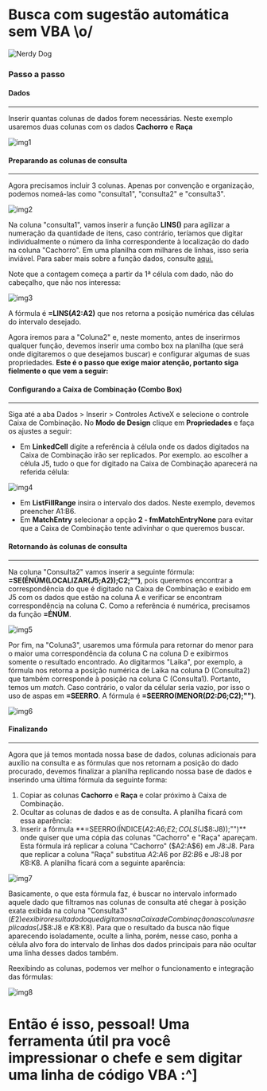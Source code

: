 
# Busca com sugestão automática sem VBA \o/

![Nerdy Dog](https://dogsaholic.com/wp-content/uploads/2018/08/nerdy-dog-with-a-laptop-810x515.png)

### Passo a passo

#### Dados


------------

Inserir quantas colunas de dados forem necessárias. Neste exemplo usaremos duas colunas com os dados **Cachorro** e **Raça**

![img1](https://i.imgur.com/4RmfHAb.jpg)

#### Preparando as colunas de consulta

------------
Agora precisamos incluir 3 colunas. Apenas por convenção e organização, podemos nomeá-las como "consulta1", "consulta2" e "consulta3".

![img2](https://i.imgur.com/7Si3MSM.jpg)


Na coluna "consulta1", vamos inserir a função **LINS()** para agilizar a numeração da quantidade de itens, caso contrário, teríamos que digitar individualmente o número da linha correspondente à localização do dado na coluna "Cachorro". Em uma planilha com milhares de linhas, isso seria inviável. Para saber mais sobre a função dados, consulte [aqui.](https://support.office.com/pt-br/article/lins-fun%C3%A7%C3%A3o-lins-b592593e-3fc2-47f2-bec1-bda493811597)

Note que a contagem começa a partir da 1ª célula com dado, não do cabeçalho, que não nos interessa:

![img3](https://i.imgur.com/rBR5iXA.jpg)

A fórmula é **=LINS($A$2:A2)** que nos retorna a posição numérica das células do intervalo desejado.

Agora iremos para a "Coluna2" e, neste momento, antes de inserirmos qualquer função, devemos inserir uma combo box na planilha (que será onde digitaremos o que desejamos buscar) e configurar algumas de suas propriedades. **Este é o passo que exige maior atenção, portanto siga fielmente o que vem a seguir:**

#### Configurando a Caixa de Combinação (Combo Box)

---

Siga até a aba Dados > Inserir > Controles ActiveX e selecione o controle Caixa de Combinação. No **Modo de Design** clique em **Propriedades** e faça os ajustes a seguir:
- Em **LinkedCell** digite a referência à célula onde os dados digitados na Caixa de Combinação irão ser replicados. Por exemplo. ao escolher a célula J5, tudo o que for digitado na Caixa de Combinação aparecerá na referida célula:

![img4](https://i.imgur.com/TW9rrmx.jpg)

- Em **ListFillRange** insira o intervalo dos dados. Neste exemplo, devemos preencher A1:B6.
- Em **MatchEntry** selecionar a opção **2 - fmMatchEntryNone** para evitar que a Caixa de Combinação tente adivinhar o que queremos buscar.

#### Retornando às colunas de consulta 

---

Na coluna "Consulta2" vamos inserir a seguinte fórmula: **=SE(ÉNÚM(LOCALIZAR($J$5;A2));C2;"")**, pois queremos encontrar a correspondência do que é digitado na Caixa de Combinação e exibido em J5 com os dados que estão na coluna A e verificar se encontram correspondência na coluna C. Como a referência é numérica, precisamos da função **=ÉNÚM**.

![img5](https://i.imgur.com/PKA9VYl.jpg)

Por fim, na "Coluna3", usaremos uma fórmula para retornar do menor para o maior uma correspondência da coluna C na coluna D e exibirmos somente o resultado encontrado. Ao digitarmos "Laika", por exemplo, a fórmula nos retorna a posição numérica de Laika na coluna D (Consulta2) que também corresponde à posição na coluna C (Consulta1). Portanto, temos um *match*. Caso contrário, o valor da célular seria vazio, por isso o uso de aspas em **=SEERRO**. A fórmula é **=SEERRO(MENOR($D$2:$D$6;C2);"")**.

![img6](https://i.imgur.com/EndkvpN.jpg)

#### Finalizando

---

Agora que já temos montada nossa base de dados, colunas adicionais para auxílio na consulta e as fórmulas que nos retornam a posição do dado procurado, devemos finalizar a planilha replicando nossa base de dados e inserindo uma última fórmula da seguinte forma:

1. Copiar as colunas **Cachorro** e **Raça** e colar próximo à Caixa de Combinação.
2. Ocultar as colunas de dados e as de consulta. A planilha ficará com essa aparência:
3. Inserir a fórmula **=SEERRO(ÍNDICE($A$2:$A$6;$E2;COLS($J$8:J8));"")** onde quiser que uma cópia das colunas "Cachorro" e "Raça" apareçam. Esta fórmula irá replicar a coluna "Cachorro" ($A$2:$A$6) em $J$8:J8. Para que replicar a coluna "Raça" substitua $A$2:$A$6 por $B$2:$B$6 e $J$8:J8 por $K$8:K8. A planilha ficará com a seguinte aparência:

![img7](https://i.imgur.com/8dTAlBv.jpg)

Basicamente, o que esta fórmula faz, é buscar no intervalo informado aquele dado que filtramos nas colunas de consulta até chegar à posição exata exibida na coluna "Consulta3" ($E2) e exibir o resultado do que digitamos na Caixa de Combinação nas colunas replicadas ($J$8:J8 e $K$8:K8). Para que o resultado da busca não fique aparecendo isoladamente, oculte a linha, porém, nesse caso, ponha a célula alvo fora do intervalo de linhas dos dados principais para não ocultar uma linha desses dados também.

Reexibindo as colunas, podemos ver melhor o funcionamento e integração das fórmulas:

![img8](https://i.imgur.com/MPJE13P.jpg)

# Então é isso, pessoal! Uma ferramenta útil pra você impressionar o chefe e sem digitar uma linha de código VBA :^]

